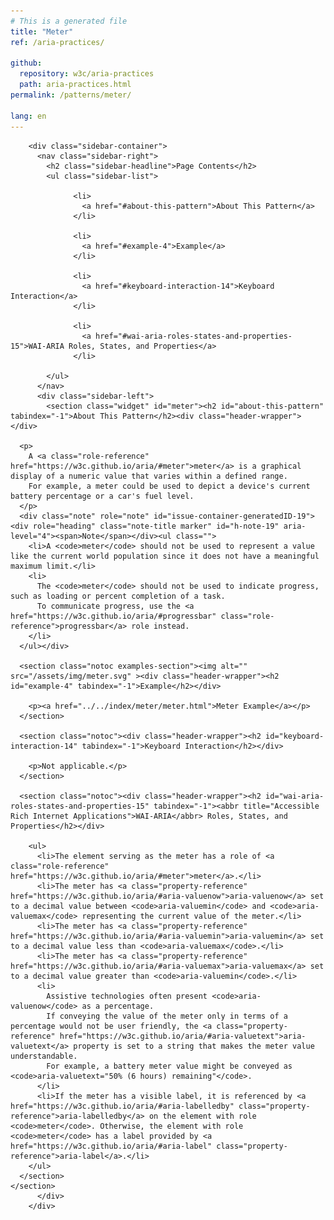 ```yaml
---
# This is a generated file
title: "Meter"
ref: /aria-practices/

github:
  repository: w3c/aria-practices
  path: aria-practices.html
permalink: /patterns/meter/

lang: en
---
```



<link rel="stylesheet" href="/assets/styles.css">
<!-- Code highlighting styles -->
<link rel="stylesheet" href="/index/css/github.css">

<div>

        <div class="sidebar-container">
          <nav class="sidebar-right">
            <h2 class="sidebar-headline">Page Contents</h2>
            <ul class="sidebar-list">
              
                  <li>
                    <a href="#about-this-pattern">About This Pattern</a>
                  </li>
                 
                  <li>
                    <a href="#example-4">Example</a>
                  </li>
                 
                  <li>
                    <a href="#keyboard-interaction-14">Keyboard Interaction</a>
                  </li>
                 
                  <li>
                    <a href="#wai-aria-roles-states-and-properties-15">WAI-ARIA Roles, States, and Properties</a>
                  </li>
                
            </ul>
          </nav>
          <div class="sidebar-left">
            <section class="widget" id="meter"><h2 id="about-this-pattern" tabindex="-1">About This Pattern</h2><div class="header-wrapper"></div>
      
      <p>
        A <a class="role-reference" href="https://w3c.github.io/aria/#meter">meter</a> is a graphical display of a numeric value that varies within a defined range.
        For example, a meter could be used to depict a device's current battery percentage or a car's fuel level.
      </p>
      <div class="note" role="note" id="issue-container-generatedID-19"><div role="heading" class="note-title marker" id="h-note-19" aria-level="4"><span>Note</span></div><ul class="">
        <li>A <code>meter</code> should not be used to represent a value like the current world population since it does not have a meaningful maximum limit.</li>
        <li>
          The <code>meter</code> should not be used to indicate progress, such as loading or percent completion of a task.
          To communicate progress, use the <a href="https://w3c.github.io/aria/#progressbar" class="role-reference">progressbar</a> role instead.
        </li>
      </ul></div>

      <section class="notoc examples-section"><img alt="" src="/assets/img/meter.svg" ><div class="header-wrapper"><h2 id="example-4" tabindex="-1">Example</h2></div>
        
        <p><a href="../../index/meter/meter.html">Meter Example</a></p>
      </section>

      <section class="notoc"><div class="header-wrapper"><h2 id="keyboard-interaction-14" tabindex="-1">Keyboard Interaction</h2></div>
        
        <p>Not applicable.</p>
      </section>

      <section class="notoc"><div class="header-wrapper"><h2 id="wai-aria-roles-states-and-properties-15" tabindex="-1"><abbr title="Accessible Rich Internet Applications">WAI-ARIA</abbr> Roles, States, and Properties</h2></div>
        
        <ul>
          <li>The element serving as the meter has a role of <a class="role-reference" href="https://w3c.github.io/aria/#meter">meter</a>.</li>
          <li>The meter has <a class="property-reference" href="https://w3c.github.io/aria/#aria-valuenow">aria-valuenow</a> set to a decimal value between <code>aria-valuemin</code> and <code>aria-valuemax</code> representing the current value of the meter.</li>
          <li>The meter has <a class="property-reference" href="https://w3c.github.io/aria/#aria-valuemin">aria-valuemin</a> set to a decimal value less than <code>aria-valuemax</code>.</li>
          <li>The meter has <a class="property-reference" href="https://w3c.github.io/aria/#aria-valuemax">aria-valuemax</a> set to a decimal value greater than <code>aria-valuemin</code>.</li>
          <li>
            Assistive technologies often present <code>aria-valuenow</code> as a percentage.
            If conveying the value of the meter only in terms of a percentage would not be user friendly, the <a class="property-reference" href="https://w3c.github.io/aria/#aria-valuetext">aria-valuetext</a> property is set to a string that makes the meter value understandable.
            For example, a battery meter value might be conveyed as <code>aria-valuetext="50% (6 hours) remaining"</code>.
          </li>
          <li>If the meter has a visible label, it is referenced by <a href="https://w3c.github.io/aria/#aria-labelledby" class="property-reference">aria-labelledby</a> on the element with role <code>meter</code>. Otherwise, the element with role <code>meter</code> has a label provided by <a href="https://w3c.github.io/aria/#aria-label" class="property-reference">aria-label</a>.</li>
        </ul>
      </section>
    </section>
          </div>
        </div>
      
</div>
<script>
  var SkipToConfig = {
    settings: {
      skipTo: {
        displayOption: 'popup',
        attachElement: '#site-header',
        colorTheme: 'aria'
      }
    }
  };
</script>
<script src="/assets/skipto.min.js"></script>
